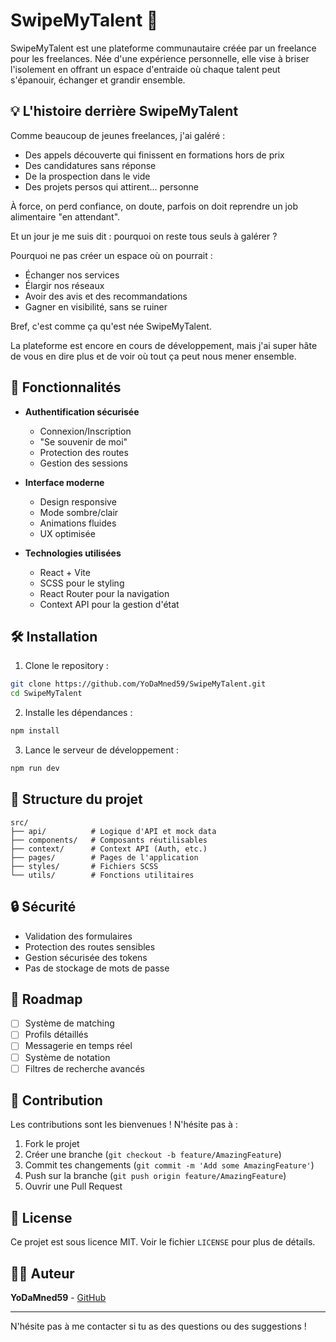 # SwipeMyTalent 🚀

SwipeMyTalent est une plateforme communautaire créée par un freelance pour les freelances. Née d'une expérience personnelle, elle vise à briser l'isolement en offrant un espace d'entraide où chaque talent peut s'épanouir, échanger et grandir ensemble.

## 💡 L'histoire derrière SwipeMyTalent

Comme beaucoup de jeunes freelances, j'ai galéré :
- Des appels découverte qui finissent en formations hors de prix
- Des candidatures sans réponse
- De la prospection dans le vide
- Des projets persos qui attirent... personne

À force, on perd confiance, on doute, parfois on doit reprendre un job alimentaire "en attendant".

Et un jour je me suis dit : pourquoi on reste tous seuls à galérer ?

Pourquoi ne pas créer un espace où on pourrait :
- Échanger nos services
- Élargir nos réseaux
- Avoir des avis et des recommandations
- Gagner en visibilité, sans se ruiner

Bref, c'est comme ça qu'est née SwipeMyTalent.

La plateforme est encore en cours de développement, mais j'ai super hâte de vous en dire plus et de voir où tout ça peut nous mener ensemble.


## 🌟 Fonctionnalités

- **Authentification sécurisée**
  - Connexion/Inscription
  - "Se souvenir de moi"
  - Protection des routes
  - Gestion des sessions

- **Interface moderne**
  - Design responsive
  - Mode sombre/clair
  - Animations fluides
  - UX optimisée

- **Technologies utilisées**
  - React + Vite
  - SCSS pour le styling
  - React Router pour la navigation
  - Context API pour la gestion d'état

## 🛠️ Installation

1. Clone le repository :
```bash
git clone https://github.com/YoDaMned59/SwipeMyTalent.git
cd SwipeMyTalent
```

2. Installe les dépendances :
```bash
npm install
```

3. Lance le serveur de développement :
```bash
npm run dev
```

## 📁 Structure du projet

```
src/
├── api/          # Logique d'API et mock data
├── components/   # Composants réutilisables
├── context/      # Context API (Auth, etc.)
├── pages/        # Pages de l'application
├── styles/       # Fichiers SCSS
└── utils/        # Fonctions utilitaires
```

## 🔒 Sécurité

- Validation des formulaires
- Protection des routes sensibles
- Gestion sécurisée des tokens
- Pas de stockage de mots de passe

## 🚀 Roadmap

- [ ] Système de matching
- [ ] Profils détaillés
- [ ] Messagerie en temps réel
- [ ] Système de notation
- [ ] Filtres de recherche avancés

## 🤝 Contribution

Les contributions sont les bienvenues ! N'hésite pas à :
1. Fork le projet
2. Créer une branche (`git checkout -b feature/AmazingFeature`)
3. Commit tes changements (`git commit -m 'Add some AmazingFeature'`)
4. Push sur la branche (`git push origin feature/AmazingFeature`)
5. Ouvrir une Pull Request

## 📝 License

Ce projet est sous licence MIT. Voir le fichier `LICENSE` pour plus de détails.

## 👨‍💻 Auteur

**YoDaMned59** - [GitHub](https://github.com/YoDaMned59)

---

N'hésite pas à me contacter si tu as des questions ou des suggestions !
